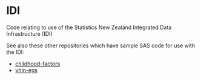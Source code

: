# IDI

Code relating to use of the Statistics New Zealand Integrated Data Infrastructure (IDI)

See also these other repositories which have sample SAS code for use with the IDI:

* [childhood-factors](https://github.com/StatisticsNZ/childhood-factors)
* [vhin-egs](https://github.com/StatisticsNZ/vhin-egs)

